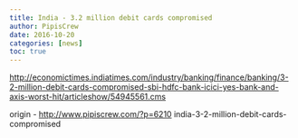 ```yaml
---
title: India - 3.2 million debit cards compromised
author: PipisCrew
date: 2016-10-20
categories: [news]
toc: true
---
```


http://economictimes.indiatimes.com/industry/banking/finance/banking/3-2-million-debit-cards-compromised-sbi-hdfc-bank-icici-yes-bank-and-axis-worst-hit/articleshow/54945561.cms

origin - http://www.pipiscrew.com/?p=6210 india-3-2-million-debit-cards-compromised